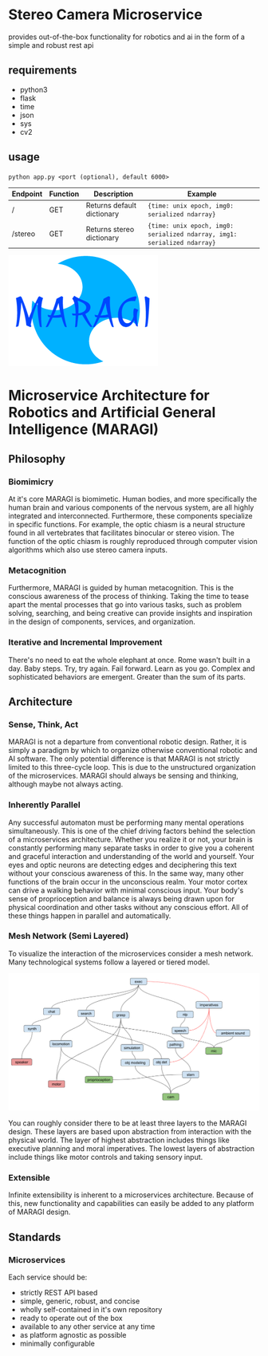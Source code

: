 # Stereo Camera Microservice

provides out-of-the-box functionality for robotics and ai in the form of a simple and robust rest api

## requirements

* python3
* flask
* time
* json
* sys
* cv2

## usage

`python app.py <port (optional), default 6000>`

Endpoint | Function | Description | Example
--- | --- | --- | ---
/ | GET | Returns default dictionary | `{time: unix epoch, img0: serialized ndarray}`
/stereo | GET | Returns stereo dictionary | `{time: unix epoch, img0: serialized ndarray, img1: serialized ndarray}`

[maragi]: https://github.com/benjaminharper2/cam_svc/blob/master/maragi.png "MARAGI Logo"
[design]: https://github.com/benjaminharper2/cam_svc/blob/master/maragi_design.png "Viable MARAGI organization"

![maragi]

# Microservice Architecture for Robotics and Artificial General Intelligence (MARAGI)

## Philosophy

### Biomimicry

At it's core MARAGI is biomimetic. Human bodies, and more specifically the human brain and various components of the nervous system, are all highly integrated and interconnected. Furthermore, these components specialize in specific functions. For example, the optic chiasm is a neural structure found in all vertebrates that facilitates binocular or stereo vision. The function of the optic chiasm is roughly reproduced through computer vision algorithms which also use stereo camera inputs. 

### Metacognition

Furthermore, MARAGI is guided by human metacognition. This is the conscious awareness of the process of thinking. Taking the time to tease apart the mental processes that go into various tasks, such as problem solving, searching, and being creative can provide insights and inspiration in the design of components, services, and organization. 

### Iterative and Incremental Improvement

There's no need to eat the whole elephant at once. Rome wasn't built in a day. Baby steps. Try, try again.  Fail forward. Learn as you go. Complex and sophisticated behaviors are emergent. Greater than the sum of its parts. 

## Architecture

### Sense, Think, Act

MARAGI is not a departure from conventional robotic design. Rather, it is simply a paradigm by which to organize otherwise conventional robotic and AI software. The only potential difference is that MARAGI is not strictly limited to this three-cycle loop. This is due to the unstructured organization of the microservices. MARAGI should always be sensing and thinking, although maybe not always acting. 

### Inherently Parallel

Any successful automaton must be performing many mental operations simultaneously. This is one of the chief driving factors behind the selection of a microservices architecture. Whether you realize it or not, your brain is constantly performing many separate tasks in order to give you a coherent and graceful interaction and understanding of the world and yourself. Your eyes and optic neurons are detecting edges and deciphering this text without your conscious awareness of this. In the same way, many other functions of the brain occur in the unconscious realm. Your motor cortex can drive a walking behavior with minimal conscious input. Your body's sense of proprioception and balance is always being drawn upon for physical coordination and other tasks without any conscious effort. All of these things happen in parallel and automatically. 

### Mesh Network (Semi Layered)

To visualize the interaction of the microservices consider a mesh network. Many technological systems follow a layered or tiered model. 

![design]

You can roughly consider there to be at least three layers to the MARAGI design. These layers are based upon abstraction from interaction with the physical world. The layer of highest abstraction includes things like executive planning and moral imperatives. The lowest layers of abstraction include things like motor controls and taking sensory input. 

### Extensible 

Infinite extensibility is inherent to a microservices architecture. Because of this, new functionality and capabilities can easily be added to any platform of MARAGI design. 

## Standards

### Microservices

Each service should be:

* strictly REST API based
* simple, generic, robust, and concise
* wholly self-contained in it's own repository
* ready to operate out of the box
* available to any other service at any time
* as platform agnostic as possible
* minimally configurable
